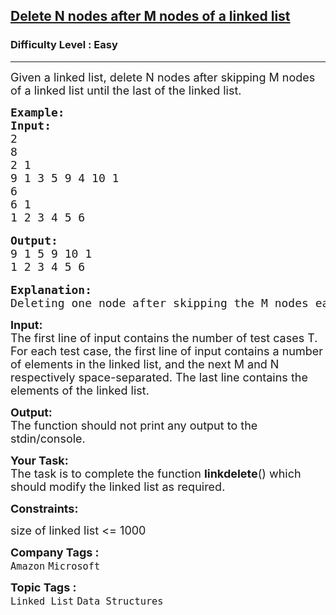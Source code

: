 <h2><a href="https://practice.geeksforgeeks.org/problems/delete-n-nodes-after-m-nodes-of-a-linked-list/1?page=1&difficulty[]=0&difficulty[]=1&difficulty[]=2&category[]=Linked%20List&sortBy=difficulty">Delete N nodes after M nodes of a linked list</a></h2><h3>Difficulty Level : Easy</h3><hr><div class="problems_problem_content__Xm_eO"><p><span style="font-size:18px">Given a linked list, delete N nodes after skipping M nodes of a linked list until the last of the linked list.</span></p>

<pre><span style="font-size:18px"><strong>Example:
Input:</strong>
2
8
2 1
9 1 3 5 9 4 10 1
6
6 1
1 2 3 4 5 6 </span>

<span style="font-size:18px"><strong>Output:</strong> 
9 1 5 9 10 1
1 2 3 4 5 6</span>

<span style="font-size:18px"><strong>Explanation:
</strong>Deleting one node after skipping the M nodes each time, we have list as 9-&gt; 1-&gt; 5-&gt; 9-&gt; 10-&gt; 1.</span></pre>

<p><span style="font-size:18px"><strong>Input:</strong><br>
The first line of input contains the number of test cases T. For each test case, the first line of input contains a number of elements in the linked list, and the next M&nbsp;and N respectively space-separated. The last line contains the elements of the linked list.</span></p>

<p><span style="font-size:18px"><strong>Output:</strong><br>
The function should not print any output to the stdin/console.</span></p>

<p><span style="font-size:18px"><strong>Your Task:</strong><br>
The task is to complete the function&nbsp;<strong>linkdelete</strong>() which should modify the linked list as required.</span></p>

<p><span style="font-size:18px"><strong>Constraints:</strong></span></p>

<p><span style="font-size:18px">size of linked list &lt;= 1000</span></p>
</div><p><span style=font-size:18px><strong>Company Tags : </strong><br><code>Amazon</code>&nbsp;<code>Microsoft</code>&nbsp;<br><p><span style=font-size:18px><strong>Topic Tags : </strong><br><code>Linked List</code>&nbsp;<code>Data Structures</code>&nbsp;